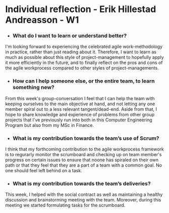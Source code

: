 # Individual reflection - Erik Hillestad Andreasson - W1

- ### What do I want to learn or understand better?

I'm looking forward to experiencing the celebrated agile work-methodology in practice, rather than just reading about it. Therefore, I want to learn as much as possible about this style of project-management to hopefully apply it more efficiently in the future, and to finally reflect on the pros and cons of the agile workprocess compared to other styles of project-managements.

- ### How can I help someone else, or the entire team, to learn something new?

From this week's group-conversation I feel that I can help the team with keeping ourselves to the main objective at hand, and not letting any one member spiral out to a less relevant tangent/dead-end. Aside from that, I hope to share knowledge and experience of problems from other group projects that I've previously run into both in this Computer Engineering Program but also from my MSc in Finance.

- ### What is my contribution towards the team’s use of Scrum?

I think that my forthcoming contribution to the agile workprocess framework is to regurarly monitor the scrumboard and checking up on team member's progress on certain issues to ensure that noone has spiraled on their own path or that they feel that they are a part of a team with a common goal. No one should feel left behind on a task.

- ### What is my contribution towards the team’s deliveries?

This week, I helped with the social contract as well as maintaining a healthy discussion and brainstorming meeting with the team. Moreover, during this meeting we started formulating tasks for the scrumboard.

